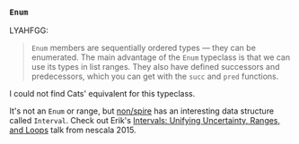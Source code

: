 
  [IntervalsTalk]: https://newcircle.com/s/post/1729/intervals_unifying_uncertainty_ranges_and_loops_erik_osheim_video
  [spire]: https://github.com/non/spire

### `Enum`

LYAHFGG:

> `Enum` members are sequentially ordered types — they can be enumerated. The main advantage of the `Enum` typeclass is that we can use its types in list ranges. They also have defined successors and predecessors, which you can get with the `succ` and `pred` functions.

I could not find Cats' equivalent for this typeclass.

It's not an `Enum` or range, but [non/spire][spire] has an interesting data structure called `Interval`.
Check out Erik's [Intervals: Unifying Uncertainty, Ranges, and Loops][IntervalsTalk] talk from nescala 2015.
